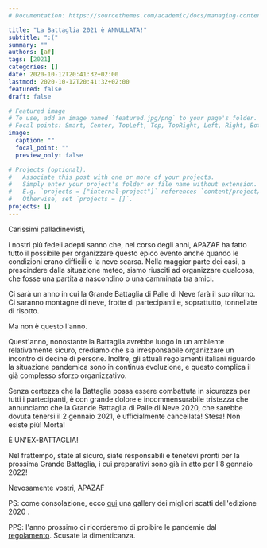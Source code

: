 ```yaml
---
# Documentation: https://sourcethemes.com/academic/docs/managing-content/

title: "La Battaglia 2021 è ANNULLATA!"
subtitle: ":("
summary: ""
authors: [af]
tags: [2021]
categories: []
date: 2020-10-12T20:41:32+02:00
lastmod: 2020-10-12T20:41:32+02:00
featured: false
draft: false

# Featured image
# To use, add an image named `featured.jpg/png` to your page's folder.
# Focal points: Smart, Center, TopLeft, Top, TopRight, Left, Right, BottomLeft, Bottom, BottomRight.
image:
  caption: ""
  focal_point: ""
  preview_only: false

# Projects (optional).
#   Associate this post with one or more of your projects.
#   Simply enter your project's folder or file name without extension.
#   E.g. `projects = ["internal-project"]` references `content/project/deep-learning/index.md`.
#   Otherwise, set `projects = []`.
projects: []
---
```


Carissimi palladinevisti,

i nostri più fedeli adepti sanno che, nel corso degli anni, APAZAF ha fatto tutto il possibile per organizzare questo epico evento anche quando le condizioni erano difficili e la neve scarsa.
Nella maggior parte dei casi, a prescindere dalla situazione meteo, siamo riusciti ad organizzare qualcosa, che fosse una partita a nascondino o una camminata tra amici.

Ci sarà un anno in cui la Grande Battaglia di Palle di Neve farà il suo ritorno.
Ci saranno montagne di neve, frotte di partecipanti e, soprattutto, tonnellate di risotto.

Ma non è questo l'anno.

Quest'anno, nonostante la Battaglia avrebbe luogo in un ambiente relativamente sicuro, crediamo che sia irresponsabile organizzare un incontro di decine di persone.
Inoltre, gli attuali regolamenti italiani riguardo la situazione pandemica sono in continua evoluzione, e questo complica il già complesso sforzo organizzativo.

Senza certezza che la Battaglia possa essere combattuta in sicurezza per tutti i partecipanti, è con grande dolore e incommensurabile tristezza che annunciamo che la Grande Battaglia di Palle di Neve 2020, che sarebbe dovuta tenersi il 2 gennaio 2021, è ufficialmente cancellata! Stesa! Non esiste più! Morta!

È UN'EX-BATTAGLIA!

Nel frattempo, state al sicuro, siate responsabili e tenetevi pronti per la prossima Grande Battaglia, i cui preparativi sono già in atto per l'8 gennaio 2022!

Nevosamente vostri, APAZAF

PS: come consolazione, ecco [qui](/it/gallery) una gallery dei migliori scatti dell'edizione 2020 .

PPS: l'anno prossimo ci ricorderemo di proibire le pandemie dal [regolamento](/it/rules). Scusate la dimenticanza.